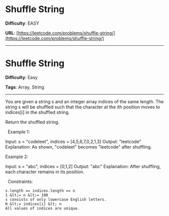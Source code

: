 # Shuffle String

**Difficulty**: EASY

**URL**: [https://leetcode.com/problems/shuffle-string/](https://leetcode.com/problems/shuffle-string/)

---

# Shuffle String

**Difficulty**: Easy

**Tags**: Array, String

---

You are given a string s and an integer array indices of the same length. The string s will be shuffled such that the character at the ith position moves to indices[i] in the shuffled string.

Return the shuffled string.

&nbsp;
Example 1:


Input: s = &quot;codeleet&quot;, indices = [4,5,6,7,0,2,1,3]
Output: &quot;leetcode&quot;
Explanation: As shown, &quot;codeleet&quot; becomes &quot;leetcode&quot; after shuffling.


Example 2:


Input: s = &quot;abc&quot;, indices = [0,1,2]
Output: &quot;abc&quot;
Explanation: After shuffling, each character remains in its position.


&nbsp;
Constraints:


	s.length == indices.length == n
	1 &lt;= n &lt;= 100
	s consists of only lowercase English letters.
	0 &lt;= indices[i] &lt; n
	All values of indices are unique.



